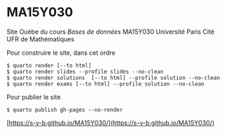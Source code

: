 # MA15Y030

Site Ouèbe du cours *Bases de données* MA15Y030 Université Paris Cité UFR de Mathématiques

Pour construire le site, dans cet ordre 

```{.bash}
$ quarto render [--to html]
$ quarto render slides --profile slides --no-clean
$ quarto render solutions  [--to html] --profile solution --no-clean
$ quarto render exams [--to html] --profile solution --no-clean
```

Pour publier le site 

```{.bash}
$ quarto publish gh-pages --no-render 
```

[https://s-v-b.github.io/MA15Y030/](https://s-v-b.github.io/MA15Y030/)

